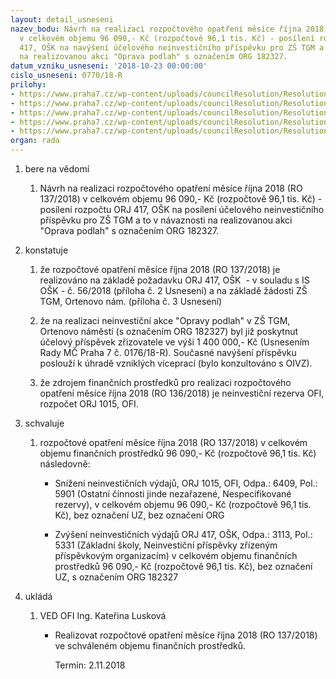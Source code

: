 ```yaml
---
layout: detail_usneseni
nazev_bodu: Návrh na realizaci rozpočtového opatření měsíce října 2018 (RO 137/2018)
  v celkovém objemu 96 090,- Kč (rozpočtově 96,1 tis. Kč) - posílení rozpočtu ORJ
  417, OŠK na navýšení účelového neinvestičního příspěvku pro ZŠ TGM a to v návaznosti
  na realizovanou akci "Oprava podlah" s označením ORG 182327.
datum_vzniku_usneseni: '2018-10-23 00:00:00'
cislo_usneseni: 0770/18-R
prilohy:
- https://www.praha7.cz/wp-content/uploads/councilResolution/Resolutions/30308/export/Duvodovazprava~400947.docx
- https://www.praha7.cz/wp-content/uploads/councilResolution/Resolutions/30308/export/OSK_56_IS_2018_navysniprispevkuTGM~400946.docx
- https://www.praha7.cz/wp-content/uploads/councilResolution/Resolutions/30308/export/Zadost_ZS_TGM~400945.pdf
- https://www.praha7.cz/wp-content/uploads/councilResolution/Resolutions/30308/export/UsneseniRMC_Praha_7_0176_18_R~400944.pdf
- https://www.praha7.cz/wp-content/uploads/councilResolution/Resolutions/30308/export/export~401759.pdf
organ: rada
---
```

<ol class="urzList_view" id="urzList">
<li id="" class="urzClass1"><span name="1">bere na vědomí</span> 
<ol class="urzOlClass">
<li id="" class="urzClass2" style="TEXT-ALIGN: left"><span><p>Návrh na realizaci rozpočtového opatření měsíce října 2018 (RO 137/2018) v celkovém objemu 96 090,- Kč (rozpočtově 96,1 tis. Kč) - posílení rozpočtu ORJ 417, OŠK na posílení účelového neinvestičního příspěvku pro ZŠ TGM a to v návaznosti na realizovanou akci "Oprava podlah" s označením ORG 182327.</p></span></li></ol></li>
<li id="" class="urzClass1"><span name="6">konstatuje</span> 
<ol id="" class="urzOlClass">
<li id="" class="urzClass2" style="TEXT-ALIGN: left"><span><p>že rozpočtové opatření měsíce října 2018 (RO 137/2018)&nbsp;je realizováno na základě požadavku ORJ 417, OŠK&nbsp; - v souladu s IS OŠK - č. 56/2018 (příloha č. 2 Usnesení) a na základě žádosti ZŠ TGM, Ortenovo nám. (příloha č. 3 Usnesení)<br></p></span></li><li class="urzClass2" id="" style="text-align: left;"><span><p>že na realizaci neinvestiční akce "Opravy podlah" v ZŠ TGM, Ortenovo náměstí (s označením ORG 182327) byl již poskytnut účelový příspěvek zřizovatele ve výši 1 400 000,- Kč (Usnesením Rady MČ Praha 7 č. 0176/18-R). Současné navýšení příspěvku poslouží k úhradě vzniklých víceprací (bylo konzultováno s OIVZ).</p></span></li><li class="urzClass2" id="" style="text-align: left;"><span><p>že zdrojem finančních prostředků pro realizaci rozpočtového opatření měsíce října 2018 (RO 136/2018) je neinvestiční rezerva OFI, rozpočet ORJ 1015, OFI.</p></span></li>

</ol></li>
<li id="" class="urzClass1"><span name="24">schvaluje</span> 
<ol id="" class="urzOlClass">
<li id="" class="urzClass2" style="TEXT-ALIGN: left"><span><p>rozpočtové opatření&nbsp;měsíce října 2018 (RO 137/2018) v celkovém objemu finančních prostředků 96 090,- Kč (rozpočtově 96,1 tis. Kč) následovně:</p></span>
<ul id="" class="urzUlClass">

<li id="" class="urzClass3" style="TEXT-ALIGN: left"><span><p>Snížení neinvestičních výdajů, ORJ 1015, OFI, Odpa.: 6409, Pol.: 5901 (Ostatní činnosti jinde nezařazené, Nespecifikované rezervy), v celkovém objemu 96 090,- Kč (rozpočtově 96,1 tis. Kč), bez označení UZ, bez označení ORG<br></p></span></li><li style="text-align: left;" id="" class="urzClass3"><span><p>Zvýšení neinvestičních výdajů ORJ 417, OŠK, Odpa.: 3113, Pol.: 5331 (Základní školy, Neinvestiční příspěvky zřízeným příspěvkovým organizacím) v celkovém objemu finančních prostředků 96 090,- Kč (rozpočtově 96,1 tis. Kč), bez označení UZ, s označením ORG 182327<br></p></span></li></ul></li>
</ol></li><li class="urzClass1" id="urzUkoly"><span name="1">ukládá</span><ol class="urzOlClass"><li class="urzClass2"><span><p>VED OFI Ing. Kateřina Lusková</p></span><ul class="urzUlClass"><li class="urzClass3"><span><p>Realizovat rozpočtové opatření měsíce října 2018 (RO 137/2018) ve schváleném objemu finančních prostředků.</p></span><span class="urzUkolTermin">  Termín:&nbsp;2.11.2018</span></li></ul></li></ol></li>
</ol>